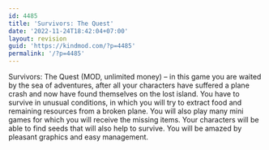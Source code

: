 ```yaml
---
id: 4485
title: 'Survivors: The Quest'
date: '2022-11-24T18:42:04+07:00'
layout: revision
guid: 'https://kindmod.com/?p=4485'
permalink: '/?p=4485'
---
```


Survivors: The Quest (MOD, unlimited money) – in this game you are waited by the sea of adventures, after all your characters have suffered a plane crash and now have found themselves on the lost island. You have to survive in unusual conditions, in which you will try to extract food and remaining resources from a broken plane. You will also play many mini games for which you will receive the missing items. Your characters will be able to find seeds that will also help to survive. You will be amazed by pleasant graphics and easy management.